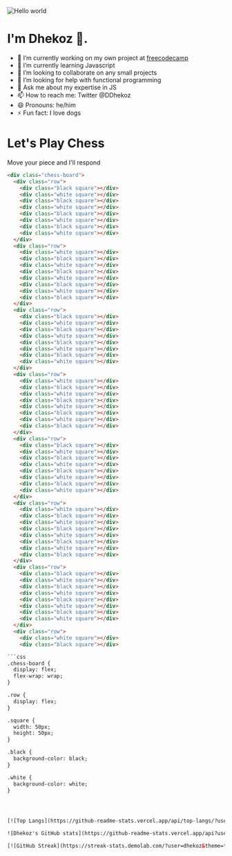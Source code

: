 
<img src="https://raw.githubusercontent.com/sagar-viradiya/sagar-viradiya/master/resources/banner.png" alt="Hello world">

# I'm Dhekoz :wave:.

- 🔭 I’m currently working on my own project at <a href ="https://www.freecodecamp.org/learn/javascript-algorithms-and-data-structures/functional-programming/use-the-reduce-method-to-analyze-data">freecodecamp</a>
- 🌱 I’m currently learning Javascript
- 👯 I’m looking to collaborate on any small projects
- 🤔 I’m looking for help with functional programming
- 💬 Ask me about my expertise in JS
- 📫 How to reach me: Twitter @DDhekoz
- 😄 Pronouns: he/him
- ⚡ Fun fact: I love dogs

# Let's Play Chess
Move your piece and I'll respond
```html
<div class="chess-board">
  <div class="row">
    <div class="black square"></div>
    <div class="white square"></div>
    <div class="black square"></div>
    <div class="white square"></div>
    <div class="black square"></div>
    <div class="white square"></div>
    <div class="black square"></div>
    <div class="white square"></div>
  </div>
  <div class="row">
    <div class="white square"></div>
    <div class="black square"></div>
    <div class="white square"></div>
    <div class="black square"></div>
    <div class="white square"></div>
    <div class="black square"></div>
    <div class="white square"></div>
    <div class="black square"></div>
  </div>
  <div class="row">
    <div class="black square"></div>
    <div class="white square"></div>
    <div class="black square"></div>
    <div class="white square"></div>
    <div class="black square"></div>
    <div class="white square"></div>
    <div class="black square"></div>
    <div class="white square"></div>
  </div>
  <div class="row">
    <div class="white square"></div>
    <div class="black square"></div>
    <div class="white square"></div>
    <div class="black square"></div>
    <div class="white square"></div>
    <div class="black square"></div>
    <div class="white square"></div>
    <div class="black square"></div>
  </div>
  <div class="row">
    <div class="black square"></div>
    <div class="white square"></div>
    <div class="black square"></div>
    <div class="white square"></div>
    <div class="black square"></div>
    <div class="white square"></div>
    <div class="black square"></div>
    <div class="white square"></div>
  </div>
  <div class="row">
    <div class="white square"></div>
    <div class="black square"></div>
    <div class="white square"></div>
    <div class="black square"></div>
    <div class="white square"></div>
    <div class="black square"></div>
    <div class="white square"></div>
    <div class="black square"></div>
  </div>
  <div class="row">
    <div class="black square"></div>
    <div class="white square"></div>
    <div class="black square"></div>
    <div class="white square"></div>
    <div class="black square"></div>
    <div class="white square"></div>
    <div class="black square"></div>
    <div class="white square"></div>
  </div>
  <div class="row">
    <div class="white square"></div>
    <div class="black square"></div>

```css
.chess-board {
  display: flex;
  flex-wrap: wrap;
}

.row {
  display: flex;
}

.square {
  width: 50px;
  height: 50px;
}

.black {
  background-color: black;
}

.white {
  background-color: white;
}




[![Top Langs](https://github-readme-stats.vercel.app/api/top-langs/?username=dhekoz&layout=compact&theme=transparent)](https://github.com/dhekoz/github-readme-stats)

![Dhekoz's GitHub stats](https://github-readme-stats.vercel.app/api?username=dhekoz&show_icons=true&theme=transparent)

[![GitHub Streak](https://streak-stats.demolab.com/?user=dhekoz&theme=tokyonight)](https://git.io/streak-stats)
